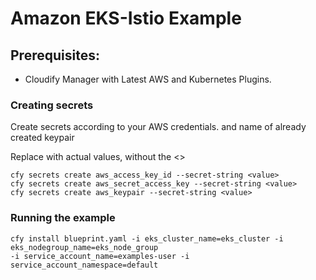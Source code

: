 # Amazon EKS-Istio Example

## Prerequisites:

  * Cloudify Manager with Latest AWS and Kubernetes Plugins.

### Creating secrets

Create secrets according to your AWS credentials.
and name of already created keypair

Replace <value> with actual values, without the <>

```shell
cfy secrets create aws_access_key_id --secret-string <value>
cfy secrets create aws_secret_access_key --secret-string <value>
cfy secrets create aws_keypair --secret-string <value>
```


### Running the example

```shell
cfy install blueprint.yaml -i eks_cluster_name=eks_cluster -i eks_nodegroup_name=eks_node_group
-i service_account_name=examples-user -i service_account_namespace=default
```
